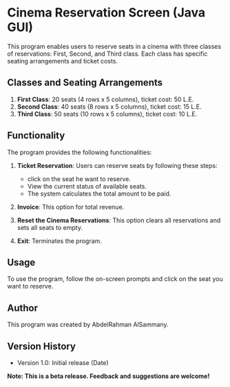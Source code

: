 # Cinema Reservation Screen (Java GUI)

This program enables users to reserve seats in a cinema with three classes of reservations: First, Second, and Third class. Each class has specific seating arrangements and ticket costs.

## Classes and Seating Arrangements

1. **First Class**: 20 seats (4 rows x 5 columns), ticket cost: 50 L.E.
2. **Second Class**: 40 seats (8 rows x 5 columns), ticket cost: 15 L.E.
3. **Third Class**: 50 seats (10 rows x 5 columns), ticket cost: 10 L.E.

## Functionality

The program provides the following functionalities:

1. **Ticket Reservation**: Users can reserve seats by following these steps:
   - click on the seat he want to reserve.
   - View the current status of available seats.
   - The system calculates the total amount to be paid.

4. **Invoice**: This option for total revenue.
   
3. **Reset the Cinema Reservations**: This option clears all reservations and sets all seats to empty.

4. **Exit**: Terminates the program.

## Usage

To use the program, follow the on-screen prompts and click on the seat you want to reserve.


## Author

This program was created by AbdelRahman AlSammany.

## Version History

- Version 1.0: Initial release (Date)
  
**Note: This is a beta release. Feedback and suggestions are welcome!**
